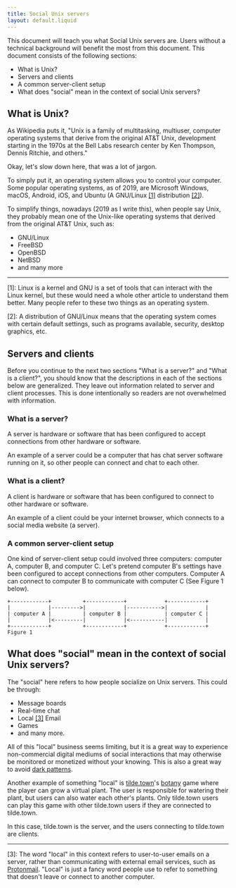 ```yaml
---
title: Social Unix servers
layout: default.liquid
---
```


This document will teach you what Social Unix servers are.  Users without a
technical background will benefit the most from this document. This document
consists of the following sections:

* What is Unix?
* Servers and clients
* A common server-client setup
* What does "social" mean in the context of social Unix servers?

## What is Unix?

As Wikipedia puts it, "Unix is a family of multitasking, multiuser, computer
operating systems that derive from the original AT&T Unix, development starting
in the 1970s at the Bell Labs research center by Ken Thompson, Dennis Ritchie,
and others."

Okay, let's slow down here, that was a lot of jargon.

To simply put it, an operating system allows you to control your computer. Some
popular operating systems, as of 2019, are Microsoft Windows, macOS, Android,
iOS, and Ubuntu (A GNU/Linux [[1]](#1) distribution [[2]](#2)).

To simplify things, nowadays (2019 as I write this), when people say Unix, they
probably mean one of the Unix-like operating systems that derived from the
original AT&T Unix, such as:

* GNU/Linux
* FreeBSD
* OpenBSD
* NetBSD
* and many more

---

<span id="1">[1]:</span> Linux is a kernel and GNU is a set of tools that can
interact with the Linux kernel, but these would need a whole other article to
understand them better. Many people refer to these two things as an operating
system.

<span id="2">[2]:</span> A distribution of GNU/Linux means that the operating
system comes with certain default settings, such as programs available,
security, desktop graphics, etc.

## Servers and clients

Before you continue to the next two sections "What is a server?" and "What is a
client?", you should know that the descriptions in each of the sections below
are generalized. They leave out information related to server and client
processes.  This is done intentionally so readers are not overwhelmed with
information.

### What is a server?

A server is hardware or software that has been configured to accept connections
from other hardware or software.

An example of a server could be a computer that has chat server software running
on it, so other people can connect and chat to each other.

### What is a client?

A client is hardware or software that has been configured to connect to other
hardware or software.

An example of a client could be your internet browser, which connects to a
social media website (a server).

### A common server-client setup

One kind of server-client setup could involved three computers: computer A,
computer B, and computer C. Let's pretend computer B's settings have been
configured to accept connections from other computers. Computer A can connect to
computer B to communicate with computer C (See Figure 1 below).

```
+------------+          +------------+            +------------+
|            |--------->|            |----------->|            |
| computer A |          | computer B |            | computer C |
|            |<---------|            |<-----------|            |
+------------+          +------------+            +------------+
Figure 1
```

## What does "social" mean in the context of social Unix servers?

The "social" here refers to how people socialize on Unix servers. This could be
through:

* Message boards
* Real-time chat
* Local [[3]](#3) Email
* Games
* and many more.

All of this "local" business seems limiting, but it is a great way to experience
non-commercial digital mediums of social interactions that may otherwise be
monitored or monetized without your knowing. This is also a great way to avoid
[dark patterns](https://www.darkpatterns.org).

Another example of something "local" is [tilde.town](https://tilde.town)'s
[botany](https://github.com/jifunks/botany) game where the player can grow a
virtual plant. The user is responsible for watering their plant, but users can
also water each other's plants. Only tilde.town users can play this game with
other tilde.town users if they are connected to tilde.town.

In this case, tilde.town is the server, and the users connecting to tilde.town
are clients.

---

<span id="3">[3]:</span> The word "local" in this context refers to user-to-user
emails on a server, rather than communicating with external email services, such
as [Protonmail](https://protonmail.com). "Local" is just a fancy word people use
to refer to something that doesn't leave or connect to another computer.
